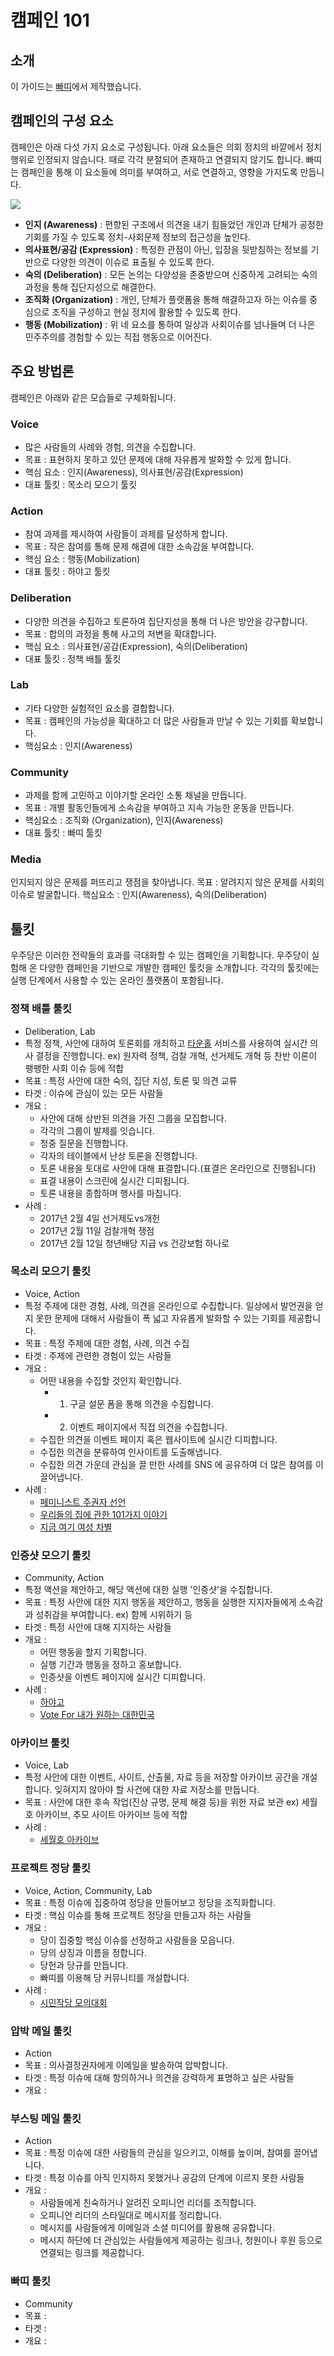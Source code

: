 # 캠페인 101
## 소개
이 가이드는 [빠띠](https://parti.coop)에서 제작했습니다. 

## 캠페인의 구성 요소

캠페인은 아래 다섯 가지 요소로 구성됩니다. 아래 요소들은 의회 정치의 바깥에서 정치 행위로 인정되지 않습니다. 때로 각각 분절되어 존재하고 연결되지 않기도 합니다. 빠띠는 캠페인을 통해 이 요소들에 의미를 부여하고, 서로 연결하고, 영향을 가지도록 만듭니다.
 
![](/assets/img/pentagon.png)

* **인지 (Awareness)** : 편향된 구조에서 의견을 내기 힘들었던 개인과 단체가 공정한 기회를 가질 수 있도록 정치-사회문제 정보의 접근성을 높인다.
* **의사표현/공감 (Expression)** : 특정한 관점이 아닌, 입장을 뒷받침하는 정보를 기반으로 다양한 의견이 이슈로 표출될 수 있도록 한다.
* **숙의 (Deliberation)** : 모든 논의는 다양성을 존중받으며 신중하게 고려되는 숙의과정을 통해 집단지성으로 해결한다.
* **조직화 (Organization)** : 개인, 단체가 플랫폼을 통해 해결하고자 하는 이슈를 중심으로 조직을 구성하고 현실 정치에 활용할 수 있도록 한다.
* **행동 (Mobilization)** : 위 네 요소를 통하여 일상과 사회이슈를 넘나들며 더 나은 민주주의를 경험할 수 있는 직접 행동으로 이어진다.

## 주요 방법론

캠페인은 아래와 같은 모습들로 구체화됩니다.

### Voice
* 많은 사람들의 사례와 경험, 의견을 수집합니다. 
* 목표 : 표현하지 못하고 있던 문제에 대해 자유롭게 발화할 수 있게 합니다. 
* 핵심 요소 : 인지(Awareness), 의사표현/공감(Expression)
* 대표 툴킷 : 목소리 모으기 툴킷​

### Action
* 참여 과제를 제시하여 사람들이 과제를 달성하게 합니다.
* 목표 : 작은 참여를 통해 문제 해결에 대한 소속감을 부여합니다.  
* 핵심 요소 : 행동(Mobilization)
* 대표 툴킷 : 하야고 툴킷​

### Deliberation
* 다양한 의견을 수집하고 토론하여 집단지성을 통해 더 나은 방안을 강구합니다.
* 목표 : 합의의 과정을 통해 사고의 저변을 확대합니다.
* 핵심 요소 : 의사표현/공감(Expression), 숙의(Deliberation)
* 대표 툴킷 : 정책 배틀 툴킷​

### Lab
* 기타 다양한 실험적인 요소를 결합합니다.
* 목표 : 캠페인의 가능성을 확대하고 더 많은 사람들과 만날 수 있는 기회를 확보합니다. 
* 핵심요소 : 인지(Awareness)

### Community
* 과제를 함께 고민하고 이야기할 온라인 소통 채널을 만듭니다.
* 목표 : 개별 활동인들에게 소속감을 부여하고 지속 가능한 운동을 만듭니다.
* 핵심요소 : 조직화 (Organization), 인지(Awareness)
* 대표 툴킷 : 빠띠 툴킷​

### Media
인지되지 않은 문제를 퍼뜨리고 쟁점을 찾아냅니다.
목표 : 알려지지 않은 문제를 사회의 이슈로 발굴합니다.
핵심요소 : 인지(Awareness), 숙의(Deliberation)

## 툴킷

우주당은 이러한 전략들의 효과를 극대화할 수 있는 캠페인을 기획합니다. 우주당이 실험해 온 다양한 캠페인을 기반으로 개발한 캠페인 툴킷을 소개합니다. 각각의 툴킷에는 실행 단계에서 사용할 수 있는 온라인 플랫폼이 포함됩니다.

### 정책 배틀 툴킷
* Deliberation, Lab
* 특정 정책, 사안에 대하여 토론회를 개최하고 [타운홀](https://townhall.kr) 서비스를 사용하여 실시간 의사 결정을 진행합니다. ex) 원자력 정책, 검찰 개혁, 선거제도 개혁 등 찬반 이론이 팽팽한 사회 이슈 등에 적합
* 목표 : 특정 사안에 대한 숙의, 집단 지성, 토론 및 의견 교류
* 타겟 : 이슈에 관심이 있는 모든 사람들
* 개요 :
  * 사안에 대해 상반된 의견을 가진 그룹을 모집합니다. 
  * 각각의 그룹이 발제를 잇습니다.
  * 청중 질문을 진행합니다.
  * 각자의 테이블에서 난상 토론을 진행합니다. 
  * 토론 내용을 토대로 사안에 대해 표결합니다.(표결은 온라인으로 진행됩니다)
  * 표결 내용이 스크린에 실시간 디피됩니다. 
  * 토론 내용을 종합하며 행사를 마칩니다. 
* 사례 :
  * 2017년 2월 4일 선거제도vs개헌 
  * 2017년 2월 11일 검찰개혁 쟁점
  * 2017년 2월 12일 청년배당 지급 vs 건강보험 하나로 

### 목소리 모으기 툴킷
* Voice, Action
* 특정 주제에 대한 경험, 사례, 의견을 온라인으로 수집합니다. 일상에서 발언권을 얻지 못한 문제에 대해서 사람들이 폭 넓고 자유롭게 발화할 수 있는 기회를 제공합니다. 
* 목표 : 특정 주제에 대한 경험, 사례, 의견 수집 
* 타겟 : 주제에 관련한 경험이 있는 사람들 
* 개요 : 
  * 어떤 내용을 수집할 것인지 확인합니다. 
    * 1) 구글 설문 폼을 통해 의견을 수집합니다.
    * 2) 이벤트 페이지에서 직접 의견을 수집합니다. 
  * 수집한 의견을 이벤트 페이지 혹은 웹사이트에 실시간 디피합니다.
  * 수집한 의견을 분류하여 인사이트를 도출해냅니다. 
  * 수집한 의견 가운데 관심을 끌 만한 사례를 SNS 에 공유하여 더 많은 참여를 이끌어냅니다. 
* 사례 : 
  * ​[페미니스트 주권자 선언​](https://campaigns.kr/events/9)
  * ​[우리들의 집에 관한 101가지 이야기​](https://campaigns.kr/events/17)
  * ​[지금 여기 여성 차별​](http://minwoo-poll.parti.do/)

### 인증샷 모으기 툴킷
* Community, Action 
* 특정 액션을 제안하고, 해당 액션에 대한 실행 '인증샷'을 수집합니다.  
* 목표 : 특정 사안에 대한 지지 행동을 제안하고, 행동을 실행한 지지자들에게 소속감과 성취감을 부여합니다. ex) 함께 시위하기 등
* 타겟 : 특정 사안에 대해 지지하는 사람들
* 개요 :
  * 어떤 행동을 할지 기획합니다. 
  * 실행 기간과 행동을 정하고 홍보합니다. 
  * 인증샷을 이벤트 페이지에 실시간 디피합니다. 
* 사례 :
  * [​하야고​](https://campaigns.kr/events/2)
  * ​[Vote For 내가 원하는 대한민국​](https://campaigns.kr/events/10)

### 아카이브 툴킷
* Voice, Lab
* 특정 사안에 대한 이벤트, 사이트, 산출물, 자료 등을 저장할 아카이브 공간을 개설합니다. 잊혀지지 않아야 할 사건에 대한 자료 저장소를 만듭니다. 
* 목표 : 사안에 대한 후속 작업(진상 규명, 문제 해결 등)을 위한 자료 보관 ex) 세월호 아카이브, 추모 사이트 아카이브 등에 적합
* 사례 :
  * [​세월호 아카이브​](http://www.sewolarchive.org/)

### 프로젝트 정당 툴킷
* Voice, Action, Community, Lab
* 목표 : 특정 이슈에 집중하여 정당을 만들어보고 정당을 조직화합니다.
* 타겟 : 핵심 이슈를 통해 프로젝트 정당을 만들고자 하는 사람들
* 개요 :
  * 당이 집중할 핵심 이슈를 선정하고 사람들을 모읍니다. 
  * 당의 상징과 이름을 정합니다. 
  * 당헌과 당규를 만듭니다. 
  * 빠띠를 이용해 당 커뮤니티를 개설합니다.
* 사례 : 
  * ​[시민작당 모의대회​](https://campaigns/events/19)

### 압박 메일 툴킷
* Action
* 목표 : 의사결정권자에게 이메일을 발송하여 압박합니다. 
* 타겟 : 특정 이슈에 대해 항의하거나 의견을 강력하게 표명하고 싶은 사람들 
* 개요 : 

### 부스팅 메일 툴킷
* Action
* 목표 : 특정 이슈에 대한 사람들의 관심을 일으키고, 이해를 높이며, 참여를 끌어냅니다.
* 타겟 : 특정 이슈를 아직 인지하지 못했거나 공감의 단계에 이르지 못한 사람들
* 개요 :
  * 사람들에게 친숙하거나 알려진 오피니언 리더를 조직합니다.
  * 오피니언 리더의 스타일대로 메시지를 정리합니다.
  * 메시지를 사람들에게 이메일과 소셜 미디어를 활용해 공유합니다.
  * 메시지 하단에 더 관심있는 사람들에게 제공하는 링크나, 청원이나 후원 등으로 연결되는 링크를 제공합니다.

### 빠띠 툴킷
* Community
* 목표 :
* 타겟 :
* 개요 : 
